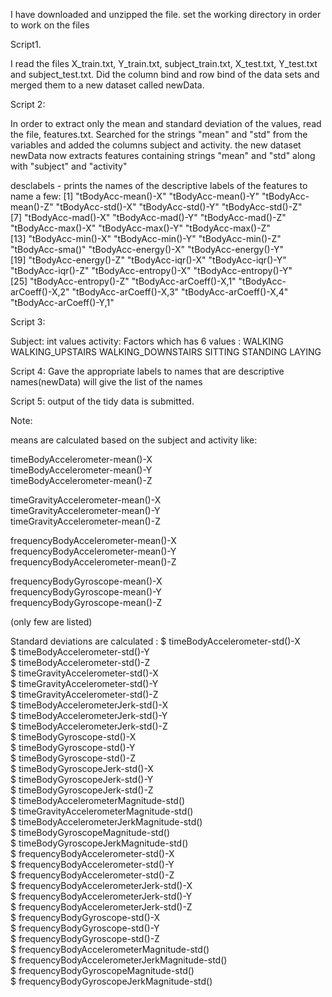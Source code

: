 I have downloaded and unzipped the file. set the working directory in order to work on the files

Script1.

I read the files X_train.txt, Y_train.txt, subject_train.txt, X_test.txt, Y_test.txt and subject_test.txt.
Did the column bind and row bind of the data sets and merged them to a new dataset called newData.

Script 2:

In order to extract only the mean and standard deviation of the values, read the file, features.txt. Searched for the strings
"mean" and "std" from the variables and added the columns subject and activity. the new dataset newData now extracts features 
containing strings "mean" and "std" along with "subject" and "activity"

desclabels - prints the names of the descriptive labels of the features to name a few:
 [1] "tBodyAcc-mean()-X"      "tBodyAcc-mean()-Y"      "tBodyAcc-mean()-Z"      "tBodyAcc-std()-X"       "tBodyAcc-std()-Y"       "tBodyAcc-std()-Z"      
 [7] "tBodyAcc-mad()-X"       "tBodyAcc-mad()-Y"       "tBodyAcc-mad()-Z"       "tBodyAcc-max()-X"       "tBodyAcc-max()-Y"       "tBodyAcc-max()-Z"      
[13] "tBodyAcc-min()-X"       "tBodyAcc-min()-Y"       "tBodyAcc-min()-Z"       "tBodyAcc-sma()"         "tBodyAcc-energy()-X"    "tBodyAcc-energy()-Y"   
[19] "tBodyAcc-energy()-Z"    "tBodyAcc-iqr()-X"       "tBodyAcc-iqr()-Y"       "tBodyAcc-iqr()-Z"       "tBodyAcc-entropy()-X"   "tBodyAcc-entropy()-Y"  
[25] "tBodyAcc-entropy()-Z"   "tBodyAcc-arCoeff()-X,1" "tBodyAcc-arCoeff()-X,2" "tBodyAcc-arCoeff()-X,3" "tBodyAcc-arCoeff()-X,4" "tBodyAcc-arCoeff()-Y,1"

Script 3:

Subject: int values
activity: Factors which has 6 values :
WALKING
WALKING_UPSTAIRS
WALKING_DOWNSTAIRS
SITTING
STANDING
LAYING

Script 4:
Gave the appropriate labels to names that are descriptive
names(newData) will give the list of the names

Script 5:
output of the tidy data is submitted. 

Note:

means are calculated based on the subject and activity like:

 timeBodyAccelerometer-mean()-X                   
 timeBodyAccelerometer-mean()-Y                  
 timeBodyAccelerometer-mean()-Z  

 timeGravityAccelerometer-mean()-X                 
 timeGravityAccelerometer-mean()-Y                 
 timeGravityAccelerometer-mean()-Z      

frequencyBodyAccelerometer-mean()-X               
frequencyBodyAccelerometer-mean()-Y              
frequencyBodyAccelerometer-mean()-Z   

 frequencyBodyGyroscope-mean()-X                   
 frequencyBodyGyroscope-mean()-Y                   
 frequencyBodyGyroscope-mean()-Z  

(only few are listed)

Standard deviations are calculated :
 $ timeBodyAccelerometer-std()-X                     
 $ timeBodyAccelerometer-std()-Y                     
 $ timeBodyAccelerometer-std()-Z                    
 $ timeGravityAccelerometer-std()-X                  
 $ timeGravityAccelerometer-std()-Y                  
 $ timeGravityAccelerometer-std()-Z                  
 $ timeBodyAccelerometerJerk-std()-X                 
 $ timeBodyAccelerometerJerk-std()-Y                 
 $ timeBodyAccelerometerJerk-std()-Z                 
 $ timeBodyGyroscope-std()-X                         
 $ timeBodyGyroscope-std()-Y                         
 $ timeBodyGyroscope-std()-Z                        
 $ timeBodyGyroscopeJerk-std()-X                     
 $ timeBodyGyroscopeJerk-std()-Y                    
 $ timeBodyGyroscopeJerk-std()-Z                    
 $ timeBodyAccelerometerMagnitude-std()              
 $ timeGravityAccelerometerMagnitude-std()          
 $ timeBodyAccelerometerJerkMagnitude-std()          
 $ timeBodyGyroscopeMagnitude-std()                  
 $ timeBodyGyroscopeJerkMagnitude-std()              
 $ frequencyBodyAccelerometer-std()-X               
 $ frequencyBodyAccelerometer-std()-Y                
 $ frequencyBodyAccelerometer-std()-Z                
 $ frequencyBodyAccelerometerJerk-std()-X           
 $ frequencyBodyAccelerometerJerk-std()-Y            
 $ frequencyBodyAccelerometerJerk-std()-Z            
 $ frequencyBodyGyroscope-std()-X                    
 $ frequencyBodyGyroscope-std()-Y                    
 $ frequencyBodyGyroscope-std()-Z                    
 $ frequencyBodyAccelerometerMagnitude-std()         
 $ frequencyBodyAccelerometerJerkMagnitude-std()     
 $ frequencyBodyGyroscopeMagnitude-std()             
 $ frequencyBodyGyroscopeJerkMagnitude-std()  


